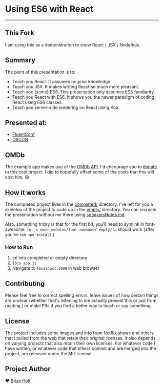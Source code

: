 # Using ES6 with React

---
## This Fork

I am using this as a demonstration to show React / JSX / Node/iojs.


## Summary

The point of this presentation is to:

- Teach you React. It assumes no prior knowledge.
- Teach you JSX. It makes writing React so much more pleasant.
- Teach you (some) ES6. This presentation only assumes ES5 familiarity.
- Teach you React with ES6. It shows you the newer paradigm of coding React using ES6 classes.
- Teach you server-side rendering on React using Koa.

## Presented at:

- [FluentConf](http://fluentconf.com/javascript-html-2015/public/schedule/speaker/163080)
- [OSCON](http://www.oscon.com/open-source-2015/public/schedule/detail/42482)


## OMDb

The example app makes use of the [OMDb API](http://www.omdbapi.com/). I'd encourage you to [donate](https://www.paypal.com/us/cgi-bin/webscr?cmd=_flow&SESSION=kJkypD7V20wEXHjaMvIev-FO98n9ar828jANAN2wDizKaeG_MfF-21yB2iK&dispatch=5885d80a13c0db1f8e263663d3faee8d96f000117187ac9edec8a65b311f447e) to this cool project. I did to hopefully offset some of the costs that this will cost him. :smile:

## How it works

The completed project lives in the [completed/](https://github.com/btholt/es6-react-pres/tree/master/completed) directory. I've left for you a skeleton of the project to code up in the [empty/](https://github.com/btholt/es6-react-pres/tree/master/empty) directory. You can recreate the presentation without me there using [speakersNotes.md](https://github.com/btholt/es6-react-pres/tree/master/speakersNotes.md).

Also, something tricky is that for the first bit, you'll need to symlink in font-awesome. `ln -s node_modules/font-awesome/ empty/fa` should work (after you've ran `npm install`.)

### How to Run
1. cd into completed or empty directory
2. `iojs app.js`
3. Navigate to `localhost:3000` in web browser

## Contributing

Please feel free to correct spelling errors, leave issues of how certain things are unclear (whether that's listening to me actually present this or just from reading,) or make PRs if you find a better way to teach or say something.

## License

The project includes some images and info from [Netflix](http://www.netflix.com) shows and others that I pulled from the web that retain their original licenses. It also depends on varying projects that also retain their own licenses. For whatever code I have written, or whatever code that others commit and are merged into the project, are released under the MIT license.

## Project Author

:heart: [Brian Holt](http://twitter.com/holtbt)
